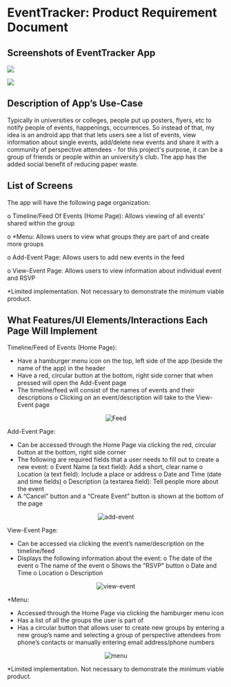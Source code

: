 # EventTracker: Product Requirement Document

Screenshots of EventTracker App
-------------------------------

![](https://user-images.githubusercontent.com/9923181/29957532-f8713a5a-8ebb-11e7-890a-7666c641c433.png)

![](https://user-images.githubusercontent.com/9923181/29957543-0e77f05a-8ebc-11e7-8ced-9ea36012576b.JPG)

Description of App’s Use-Case
-----------------------------

Typically in universities or colleges, people put up posters, flyers, etc to notify people of events, happenings, occurrences. So instead of that, my idea is an android app that that lets users see a list of events, view information about single events, add/delete new events and share it with a community of perspective attendees - for this project's purpose, it can be a group of friends or people within an university’s club.
The app has the added social benefit of reducing paper waste. 

List of Screens
---------------

The app will have the following page organization: 

o Timeline/Feed Of Events (Home Page): Allows viewing of all events’ shared within the group
	
o *Menu: Allows users to view what groups they are part of and create more groups

o Add-Event Page: Allows users to add new events in the feed 

o View-Event Page: Allows users to view information about individual event and RSVP

*Limited implementation. Not necessary to demonstrate the minimum viable product.

What Features/UI Elements/Interactions Each Page Will Implement
---------------------------------------------------------------

Timeline/Feed of Events (Home Page):
* Have a hamburger menu icon on the top, left side of the app (beside the name of the app) in the header
* Have a red, circular button at the bottom, right side corner that when pressed will open the Add-Event page
* The timeline/feed will consist of the names of events and their descriptions
o Clicking on an event/description will take to the View-Event page
<p align="center">
  <img src="https://user-images.githubusercontent.com/9923181/29957545-171174ac-8ebc-11e7-802e-152407ac10b0.JPG?raw=true" alt="Feed" />
</p>

Add-Event Page:
* Can be accessed through the Home Page via clicking the red, circular button at the bottom, right side corner
* The following are required fields that a user needs to fill out to create a new event:
o Event Name (a text field): Add a short, clear name
o Location (a text field): Include a place or address
o Date and Time (date and time fields)
o Description (a textarea field): Tell people more about the event
* A “Cancel” button and a “Create Event” button is shown at the bottom of the page
<p align="center">
  <img src="https://user-images.githubusercontent.com/9923181/29957553-1e2100dc-8ebc-11e7-8244-761be11105e8.JPG?raw=true" alt="add-event" />
</p>

View-Event Page:
* Can be accessed via clicking the event’s name/description on the timeline/feed
* Displays the following information about the event:
o The date of the event
o The name of the event
o Shows the “RSVP” button
o Date and Time
o Location
o Description
<p align="center">
  <img src="?raw=true" alt="view-event" />
</p>

*Menu: 
* Accessed through the Home Page via clicking the hamburger menu icon
* Has a list of all the groups the user is part of
* Has a circular button that allows user to create new groups by entering a new group’s name and selecting a group of perspective attendees from phone’s contacts or manually entering email address/phone numbers
<p align="center">
  <img src="?raw=true" alt="menu" />
</p>

*Limited implementation. Not necessary to demonstrate the minimum viable product.
